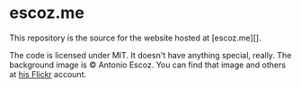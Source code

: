 escoz.me
========

This repository is the source for the website hosted at [escoz.me][].

The code is licensed under MIT. It doesn't have anything special, really.
The background image is &copy; Antonio Escoz.
You can find that image and others at [his Flickr][aescoz] account.

  [escoz.es]: http://escoz.me
  [aescoz]: http://flickr.com/aescoz

